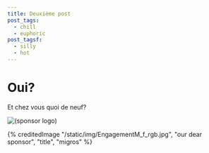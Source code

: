 ```yaml
---
title: Deuxième post
post_tags:
  - chill
  - euphoric
post_tagsf:
  - silly
  - hot
---
```

# Oui?

Et chez vous quoi de neuf?

![(sponsor logo)](/static/img/EngagementM_f_rgb.jpg "our dear sponsor")

{% creditedImage "/static/img/EngagementM_f_rgb.jpg", "our dear sponsor", "title", "migros" %}
